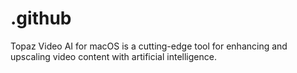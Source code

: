 # .github
Topaz Video AI for macOS is a cutting-edge tool for enhancing and upscaling video content with artificial intelligence.
